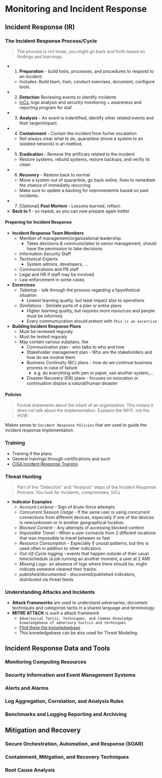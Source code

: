 # Monitoring and Incident Response

## Incident Response (IR)

### The Incident Response Process/Cycle

> The process is not linear, you might go back and forth based on findings and learnings.

* 1. **Preparation** - build tools, processes, and procedures to respond to an incident.
  * Includes: Build team, train, conduct exercises, document, configure tools.
* 2. **Detection** Reviewing events to identify incidents
  * [IoCs](<malware-types#indicators-of-compromise-iocs>), loge analysis and security monitoring + awareness and reporting program for staf.
* 3. **Analysis** - An event is indentified, identify other related events and their targer/impact.
* 4. **Containment**  - Contain the incident from furher escalation
  * Not always clear what to do, quarantine (move a system to an isolated network) is an method,
* 5. **Eradication** - Remove the artificats related to the incident
  * Restore systems, rebuild systems, restore backups, and verify its clean
* 6. **Recovery** - Restore back to normal
  * Move a system out of quarantine, go back online, fixes to remediate the chance of immediatly reoccring
  * Make sure to update a backlog for improvememts based on past incidents.
* 7. \[Optional\] **Post Mortem** - Lessons learned, reflect.
* **Back to 1** - so repeat, as you can now prepare again better

#### Prepering for Incident Response

* **Incident Response Team Members**
  * Member of management/organizational leadership.
    * Takes decisions & communictates to senior management, should have the permission to take decisions.
  * Information Security Staff
  * Technnical Experts
    * System admins, developers, ...
  * Communications and PR staff
  * Legal and HR if staff may be involved
  * Law enforcement in some cases
* **Excercices**
  * *Tabletop* - talk through the process regarding a hpyothetical situation
    * Lowest learning quality, but least impact also to operations
  * *Similations* - Similate parts of a plan or entire plans
    * Higher learning quality, but requires more resources and people must be informed.
    * Every commumucation should pretext with `This is an excercise`
* **Building Incident Response Plans**
  * Must be reviewed reguraly
  * Must be tested reguraly
  * May contain various subplans, like
    * Communication plan - who talks to who and how
    * Stakeholder management plan - Who are the stakeholders and how do we involve them
    * Business Continuity (BC) plans - how do we continue business process in case of failure
      * e.g. do everything with pen or paper, use another system,...
    * Disaster Recovery (DR) plans - focuses on estoration or continuation dispise a natural/human disaster

#### Policies
> Formal statements about the intent of an organization. This means it does not talk about the implementation.
> Explains the WHY, not the HOW

Makes sense to `Incident Response Policies` that are used to guide the incident response implementation.

### Training
* Training if the plans
* General trainings through certifications and such
* [CISA Incident Response Training](https://www.cisa.gov/resources-tools/programs/Incident-Response-Training)

### Threat Hunting
> Part of the "Detection" and "Analysis" steps of the Incident Response Process.
> You look for incidents, compromises, IoCs

* **Indicator Examples**
  * *Account Lockout* - Sign of brute-force attempts
  * *Concurrent Session Usage* - If the same user is using concurrent connections from different devices, especially if one of the devices is new/unknown or in another geographical location.
  * *Blocked Content* - Any attempts of accessing blocked content
  * *Impossible Travel* - When a user connects from 2 different locations that was impossible to travel between so fast
  * *Resource Consumption* - Especially if unusal patterns, but this is used often in addition to other indicators.
  * *Out-Of-Cycle logging* - events that happen outside of their usual time/schedule (a job running an another moment, a user at 2 AM)
  * *Missing Logs*- an absence of logs where there should be, might indicate someone cleaned their tracks.
  * *published/documented* - discovered/published indicators, distributed via threat feeds.

### Understanding Attacks and Incidents

* **Attack Frameworks** are used to understand adversaries, document techniques and categorize tactis in a shared language and terminology.
* **MITRE ATT&CK** is such a attack framework
  * `Adversarial Tactis, Techniques, and Common Knowledge knowledgebase of adversary tactics and techniques`
  * [FInd there the knowledgebase](https://attack.mitre.org/)
  * This knowledgebase can be also used for Threat Modeling.
## Incident Response Data and Tools
### Monitoring Computing Resources
### Security Information and Event Management Systems
### Alerts and Alarms
### Log Aggregation, Correlation, and Analysis Rules
### Benchmarks and Logging Reporting and Archiving

## Mitigation and Recovery
### Secure Orchestration, Automation, and Response (SOAR)
### Containment, Mitigation, and Recovery Techniques
### Root Cause Analysis
